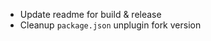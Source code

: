 <!-- -Support RR 5 -->
<!-- - Support RR 6 -->

- Update readme for build & release
- Cleanup `package.json` unplugin fork version 
